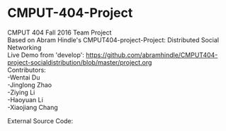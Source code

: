 # CMPUT-404-Project  
CMPUT 404 Fall 2016 Team Project  
Based on Abram Hindle's CMPUT404-project-Project: Distributed Social Networking  
Live Demo from 'develop': https://github.com/abramhindle/CMPUT404-project-socialdistribution/blob/master/project.org  
Contributors:  
-Wentai Du  
-Jinglong Zhao  
-Ziying Li  
-Haoyuan Li  
-Xiaojiang Chang  
  
External Source Code:  
